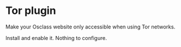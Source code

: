 Tor plugin
==============

Make your Osclass website only accessible when using Tor networks.


Install and enable it. Nothing to configure.